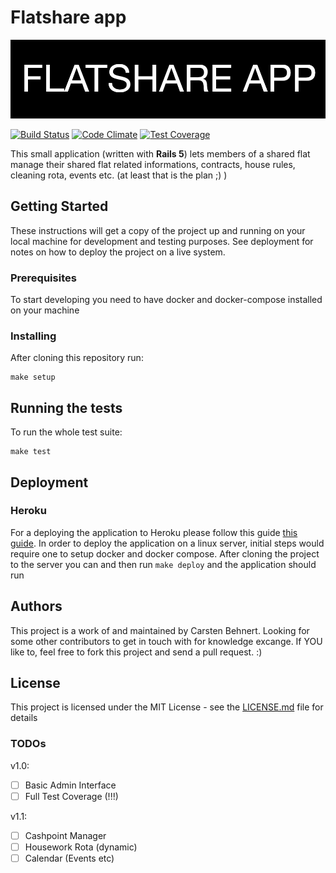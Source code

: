 # Flatshare app
![logo](./docs/logo.png)

[![Build Status](https://travis-ci.org/casi/flatshare_app.svg?branch=master)](https://travis-ci.org/casi/flatshare_app)
[![Code Climate](https://codeclimate.com/github/casi/flatshare_app/badges/gpa.svg)](https://codeclimate.com/github/casi/flatshare_app)
[![Test Coverage](https://codeclimate.com/github/casi/flatshare_app/badges/coverage.svg)](https://codeclimate.com/github/casi/flatshare_app/coverage)

This small application (written with **Rails 5**) lets members of a shared flat manage their shared flat related informations, contracts, house rules, cleaning rota, events etc. (at least that is the plan ;) )

## Getting Started

These instructions will get a copy of the project up and running on your local machine for development and testing purposes. See deployment for notes on how to deploy the project on a live system.

### Prerequisites

To start developing you need to have docker and docker-compose installed on your machine

### Installing

After cloning this repository run:

```
make setup
```

## Running the tests

To run the whole test suite:

```
make test
```

## Deployment

### Heroku
For a deploying the application to Heroku please follow this guide [this guide](https://devcenter.heroku.com/articles/getting-started-with-rails4#deploy-your-application-to-heroku).
In order to deploy the application on a linux server, initial steps would require one to setup docker and docker compose. After cloning the project to the server you can and then run `make deploy` and the application should run

## Authors

This project is a work of and maintained by Carsten Behnert. Looking for some other contributors to get in touch with for knowledge excange. If YOU like to, feel free to fork this project and send a pull request. :)

## License

This project is licensed under the MIT License - see the [LICENSE.md](LICENSE.md) file for details

### TODOs

v1.0:

- [ ] Basic Admin Interface
- [ ] Full Test Coverage (!!!)

v1.1:

- [ ] Cashpoint Manager
- [ ] Housework Rota (dynamic)
- [ ] Calendar (Events etc)

